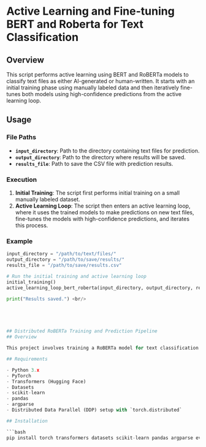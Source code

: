 # Active Learning and Fine-tuning BERT and Roberta for Text Classification

## Overview

This script performs active learning using BERT and RoBERTa models to classify text files as either AI-generated or human-written. It starts with an initial training phase using manually labeled data and then iteratively fine-tunes both models using high-confidence predictions from the active learning loop.

## Usage

### File Paths

- **`input_directory`**: Path to the directory containing text files for prediction.
- **`output_directory`**: Path to the directory where results will be saved.
- **`results_file`**: Path to save the CSV file with prediction results.

### Execution

1. **Initial Training**: The script first performs initial training on a small manually labeled dataset.
2. **Active Learning Loop**: The script then enters an active learning loop, where it uses the trained models to make predictions on new text files, fine-tunes the models with high-confidence predictions, and iterates this process.

### Example

```python
input_directory = "/path/to/text/files/"
output_directory = "/path/to/save/results/"
results_file = "/path/to/save/results.csv"

# Run the initial training and active learning loop
initial_training()
active_learning_loop_bert_roberta(input_directory, output_directory, results_file)

print("Results saved.") <br/>





## Distributed RoBERTa Training and Prediction Pipeline
## Overview

This project involves training a RoBERTa model for text classification using distributed data parallel (DDP) training across multiple GPUs. After training, the model is used to classify text files as belonging to one of the predefined classes (e.g., AI-generated or human-written). The script handles everything from data preprocessing to model training, evaluation, and prediction on new data.

## Requirements

- Python 3.x
- PyTorch
- Transformers (Hugging Face)
- Datasets
- scikit-learn
- pandas
- argparse
- Distributed Data Parallel (DDP) setup with `torch.distributed`

## Installation

```bash
pip install torch transformers datasets scikit-learn pandas argparse evaluate
